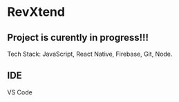 # RevXtend

## Project is curently in progress!!!

Tech Stack: JavaScript, React Native, Firebase, Git, Node.

## IDE
VS Code
 
